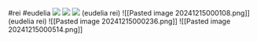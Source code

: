 #rei #eudelia 
**![](https://lh7-rt.googleusercontent.com/docsz/AD_4nXd66JKHW9LeK8udePjsI5xhY-9N17uHScnaz1weJ5G3fUV2DXEv79-2sDcbKTfAuquSzgNMQWSBN3XG1cykF0Md-NbhJthJ1PaSXtw68zhmPT4XDDH19igY6VJx1lM6OgZjbiRuSg?key=ArE9gjGx41F-QdnnpTPqXmu4)**
**![](https://lh7-rt.googleusercontent.com/docsz/AD_4nXcU7QR2fhkKT9W8Fu1FNEP8hUg0I9l3vbt47m88Gh-yH-v5SNRcWeF-_bWkqTXpPTn3iwQBgRKxO1NDcGaJ0YFvIpbAZ-tabPqohpnLlk_-2ogMN9IaOFgKUABC-OEw7U9boBWG?key=ArE9gjGx41F-QdnnpTPqXmu4)**
**![](https://lh7-rt.googleusercontent.com/docsz/AD_4nXfC1rfd23_YinS4ULVi2wnDsj9mHuIy5oAtjf2s2j_LG7-f5GrMsmFU-cedqisDPxlDxYp6aZSV6SWwrK9ZQzDmxQKTQb_qvTv-k6du9FLWPZ1G_eOazcZyYxaiLTfS6TDVjk9Igw?key=ArE9gjGx41F-QdnnpTPqXmu4)**
(eudelia rei)
![[Pasted image 20241215000108.png]]
(eudelia rei)
![[Pasted image 20241215000236.png]]
![[Pasted image 20241215000514.png]]

